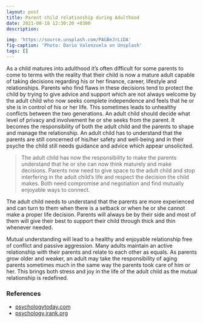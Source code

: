 ```yaml
---
layout: post
title: Parent child relationship during Adulthood
date: 2021-08-18 12:30:20 +0300
description:

img: 'https://source.unsplash.com/PAGBeJrLiDA'
fig-caption: 'Photo: Dario Valenzuela on Unsplash'
tags: []
---
```


As a child matures into adulthood it’s often difficult for some parents to come to terms with the reality that their child is now a mature adult capable of taking decisions regarding his or her finance, career, lifestyle and relationships. Parents who find flaws in these decisions tend to protect the child by trying to give advice and support which are not always welcome by the adult child who now seeks complete independence and feels that he or she is in control of his or her life. This sometimes leads to unhealthy conflicts between the two generations. An adult child should decide what level of privacy and involvement he or she seeks from the parent. It becomes the responsibility of both the adult child and the parents to shape and manage the relationship. An adult child has to understand that the parents are still concerned of his/her safety and well-being and in their psyche the child still needs guidance and advice which appear unsolicited.

>The adult child has now the responsibility to make the parents understand that he or she can now think maturely and make decisions. Parents now need to give space to the adult child and stop interfering in the adult child’s life and respect the decision the child makes. Both need compromise and negotiation and find mutually enjoyable ways to connect.

The adult child needs to understand that the parents are more experienced and can turn to them when there is a setback or when he or she cannot make a proper life decision. Parents will always be by their side and most of them will give their best to support their child through thick and thin whenever needed.

Mutual understanding will lead to a healthy and enjoyable relationship free of conflict and passive aggression. Many adults maintain an active relationship with their parents and relate to each other as equals. As parents grow older and weaker, an adult may take the responsibility of aging parents sometimes much in the same way the parents took care of him or her. This brings both stress and joy in the life of the adult child as the mutual relationship is redefined.

### References ###
- [psychologytoday.com](https://www.psychologytoday.com/intl)
- [psychology.jrank.org](https://psychology.jrank.org/)